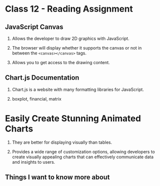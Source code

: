 # Class 12 - Reading Assignment

## JavaScript Canvas

1. Allows the developer to draw 2D graphics with JavaScript.

2. The browser will display whether it supports the canvas or not in between the `<canvas></canvas>` tags.

3. Allows you to get access to the drawing content.

## Chart.js Documentation

1. Chart.js is a website with many formatting libraries for JavaScript.

2. boxplot, financial, matrix

# Easily Create Stunning Animated Charts

1. They are better for displaying visually than tables.

2. Provides a wide range of customization options, allowing developers to create visually appealing charts that can effectively communicate data and insights to users.

## Things I want to know more about